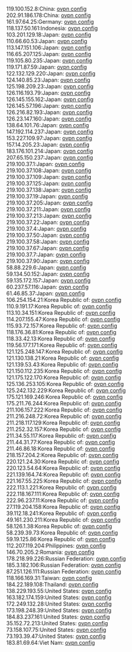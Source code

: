 119.100.152.8:China: [ovpn config](vpn/119_100_152_8.ovpn)  
202.91.186.178:China: [ovpn config](vpn/202_91_186_178.ovpn)  
161.97.64.25:Germany: [ovpn config](vpn/161_97_64_25.ovpn)  
118.137.50.161:Indonesia: [ovpn config](vpn/118_137_50_161.ovpn)  
103.201.129.18:Japan: [ovpn config](vpn/103_201_129_18.ovpn)  
110.66.60.53:Japan: [ovpn config](vpn/110_66_60_53.ovpn)  
113.147.151.106:Japan: [ovpn config](vpn/113_147_151_106.ovpn)  
116.65.207.125:Japan: [ovpn config](vpn/116_65_207_125.ovpn)  
119.105.80.235:Japan: [ovpn config](vpn/119_105_80_235.ovpn)  
119.171.87.59:Japan: [ovpn config](vpn/119_171_87_59.ovpn)  
122.132.129.220:Japan: [ovpn config](vpn/122_132_129_220.ovpn)  
124.140.85.23:Japan: [ovpn config](vpn/124_140_85_23.ovpn)  
125.198.209.23:Japan: [ovpn config](vpn/125_198_209_23.ovpn)  
126.116.193.79:Japan: [ovpn config](vpn/126_116_193_79.ovpn)  
126.145.155.162:Japan: [ovpn config](vpn/126_145_155_162.ovpn)  
126.145.57.196:Japan: [ovpn config](vpn/126_145_57_196.ovpn)  
126.216.82.193:Japan: [ovpn config](vpn/126_216_82_193.ovpn)  
126.23.147.160:Japan: [ovpn config](vpn/126_23_147_160.ovpn)  
138.64.101.76:Japan: [ovpn config](vpn/138_64_101_76.ovpn)  
147.192.114.237:Japan: [ovpn config](vpn/147_192_114_237.ovpn)  
153.227.109.97:Japan: [ovpn config](vpn/153_227_109_97.ovpn)  
157.14.205.23:Japan: [ovpn config](vpn/157_14_205_23.ovpn)  
183.176.101.214:Japan: [ovpn config](vpn/183_176_101_214.ovpn)  
207.65.150.237:Japan: [ovpn config](vpn/207_65_150_237.ovpn)  
219.100.37.1:Japan: [ovpn config](vpn/219_100_37_1.ovpn)  
219.100.37.108:Japan: [ovpn config](vpn/219_100_37_108.ovpn)  
219.100.37.109:Japan: [ovpn config](vpn/219_100_37_109.ovpn)  
219.100.37.125:Japan: [ovpn config](vpn/219_100_37_125.ovpn)  
219.100.37.138:Japan: [ovpn config](vpn/219_100_37_138.ovpn)  
219.100.37.19:Japan: [ovpn config](vpn/219_100_37_19.ovpn)  
219.100.37.205:Japan: [ovpn config](vpn/219_100_37_205.ovpn)  
219.100.37.211:Japan: [ovpn config](vpn/219_100_37_211.ovpn)  
219.100.37.213:Japan: [ovpn config](vpn/219_100_37_213.ovpn)  
219.100.37.22:Japan: [ovpn config](vpn/219_100_37_22.ovpn)  
219.100.37.4:Japan: [ovpn config](vpn/219_100_37_4.ovpn)  
219.100.37.50:Japan: [ovpn config](vpn/219_100_37_50.ovpn)  
219.100.37.58:Japan: [ovpn config](vpn/219_100_37_58.ovpn)  
219.100.37.67:Japan: [ovpn config](vpn/219_100_37_67.ovpn)  
219.100.37.7:Japan: [ovpn config](vpn/219_100_37_7.ovpn)  
219.100.37.90:Japan: [ovpn config](vpn/219_100_37_90.ovpn)  
58.88.229.6:Japan: [ovpn config](vpn/58_88_229_6.ovpn)  
59.134.50.152:Japan: [ovpn config](vpn/59_134_50_152.ovpn)  
59.135.172.157:Japan: [ovpn config](vpn/59_135_172_157.ovpn)  
60.237.57.116:Japan: [ovpn config](vpn/60_237_57_116.ovpn)  
61.46.85.37:Japan: [ovpn config](vpn/61_46_85_37.ovpn)  
106.254.154.21:Korea Republic of: [ovpn config](vpn/106_254_154_21.ovpn)  
110.9.191.17:Korea Republic of: [ovpn config](vpn/110_9_191_17.ovpn)  
113.10.34.151:Korea Republic of: [ovpn config](vpn/113_10_34_151.ovpn)  
114.207.155.47:Korea Republic of: [ovpn config](vpn/114_207_155_47.ovpn)  
115.93.72.157:Korea Republic of: [ovpn config](vpn/115_93_72_157.ovpn)  
118.176.36.81:Korea Republic of: [ovpn config](vpn/118_176_36_81.ovpn)  
118.33.42.13:Korea Republic of: [ovpn config](vpn/118_33_42_13.ovpn)  
119.56.177.171:Korea Republic of: [ovpn config](vpn/119_56_177_171.ovpn)  
121.125.248.147:Korea Republic of: [ovpn config](vpn/121_125_248_147.ovpn)  
121.130.138.21:Korea Republic of: [ovpn config](vpn/121_130_138_21.ovpn)  
121.139.53.43:Korea Republic of: [ovpn config](vpn/121_139_53_43.ovpn)  
121.150.112.235:Korea Republic of: [ovpn config](vpn/121_150_112_235.ovpn)  
121.175.122.170:Korea Republic of: [ovpn config](vpn/121_175_122_170.ovpn)  
125.136.253.105:Korea Republic of: [ovpn config](vpn/125_136_253_105.ovpn)  
125.242.132.229:Korea Republic of: [ovpn config](vpn/125_242_132_229.ovpn)  
175.121.169.246:Korea Republic of: [ovpn config](vpn/175_121_169_246.ovpn)  
175.211.76.244:Korea Republic of: [ovpn config](vpn/175_211_76_244.ovpn)  
211.106.157.222:Korea Republic of: [ovpn config](vpn/211_106_157_222.ovpn)  
211.216.248.72:Korea Republic of: [ovpn config](vpn/211_216_248_72.ovpn)  
211.218.117.129:Korea Republic of: [ovpn config](vpn/211_218_117_129.ovpn)  
211.252.32.157:Korea Republic of: [ovpn config](vpn/211_252_32_157.ovpn)  
211.34.55.117:Korea Republic of: [ovpn config](vpn/211_34_55_117.ovpn)  
211.44.31.77:Korea Republic of: [ovpn config](vpn/211_44_31_77.ovpn)  
211.46.86.18:Korea Republic of: [ovpn config](vpn/211_46_86_18.ovpn)  
218.157.204.2:Korea Republic of: [ovpn config](vpn/218_157_204_2.ovpn)  
220.121.24.30:Korea Republic of: [ovpn config](vpn/220_121_24_30.ovpn)  
220.123.54.64:Korea Republic of: [ovpn config](vpn/220_123_54_64.ovpn)  
221.139.164.74:Korea Republic of: [ovpn config](vpn/221_139_164_74.ovpn)  
221.167.55.225:Korea Republic of: [ovpn config](vpn/221_167_55_225.ovpn)  
222.113.1.221:Korea Republic of: [ovpn config](vpn/222_113_1_221.ovpn)  
222.118.167.111:Korea Republic of: [ovpn config](vpn/222_118_167_111.ovpn)  
222.96.237.11:Korea Republic of: [ovpn config](vpn/222_96_237_11.ovpn)  
27.119.204.158:Korea Republic of: [ovpn config](vpn/27_119_204_158.ovpn)  
39.112.18.241:Korea Republic of: [ovpn config](vpn/39_112_18_241.ovpn)  
49.161.230.211:Korea Republic of: [ovpn config](vpn/49_161_230_211.ovpn)  
58.126.1.38:Korea Republic of: [ovpn config](vpn/58_126_1_38.ovpn)  
58.239.39.73:Korea Republic of: [ovpn config](vpn/58_239_39_73.ovpn)  
59.19.125.86:Korea Republic of: [ovpn config](vpn/59_19_125_86.ovpn)  
112.207.119.204:Philippines: [ovpn config](vpn/112_207_119_204.ovpn)  
146.70.205.2:Romania: [ovpn config](vpn/146_70_205_2.ovpn)  
178.218.99.226:Russian Federation: [ovpn config](vpn/178_218_99_226.ovpn)  
185.3.182.106:Russian Federation: [ovpn config](vpn/185_3_182_106.ovpn)  
87.251.126.111:Russian Federation: [ovpn config](vpn/87_251_126_111.ovpn)  
118.166.169.31:Taiwan: [ovpn config](vpn/118_166_169_31.ovpn)  
184.22.189.108:Thailand: [ovpn config](vpn/184_22_189_108.ovpn)  
138.229.193.55:United States: [ovpn config](vpn/138_229_193_55.ovpn)  
163.182.174.159:United States: [ovpn config](vpn/163_182_174_159.ovpn)  
172.249.132.28:United States: [ovpn config](vpn/172_249_132_28.ovpn)  
173.198.248.39:United States: [ovpn config](vpn/173_198_248_39.ovpn)  
184.83.237.161:United States: [ovpn config](vpn/184_83_237_161.ovpn)  
35.152.72.213:United States: [ovpn config](vpn/35_152_72_213.ovpn)  
73.158.107.75:United States: [ovpn config](vpn/73_158_107_75.ovpn)  
73.193.39.47:United States: [ovpn config](vpn/73_193_39_47.ovpn)  
183.81.69.64:Viet Nam: [ovpn config](vpn/183_81_69_64.ovpn)  
